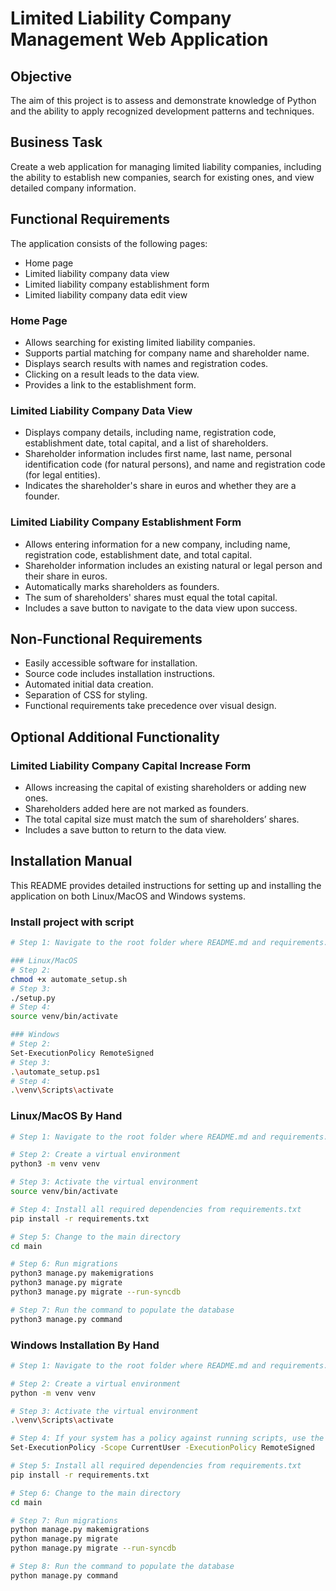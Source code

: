 # Limited Liability Company Management Web Application

## Objective
The aim of this project is to assess and demonstrate knowledge of Python and the ability to apply recognized development patterns and techniques.

## Business Task
Create a web application for managing limited liability companies, including the ability to establish new companies, search for existing ones, and view detailed company information.

## Functional Requirements
The application consists of the following pages:
- Home page
- Limited liability company data view
- Limited liability company establishment form
- Limited liability company data edit view

### Home Page
- Allows searching for existing limited liability companies.
- Supports partial matching for company name and shareholder name.
- Displays search results with names and registration codes.
- Clicking on a result leads to the data view.
- Provides a link to the establishment form.

### Limited Liability Company Data View
- Displays company details, including name, registration code, establishment date, total capital, and a list of shareholders.
- Shareholder information includes first name, last name, personal identification code (for natural persons), and name and registration code (for legal entities).
- Indicates the shareholder's share in euros and whether they are a founder.

### Limited Liability Company Establishment Form
- Allows entering information for a new company, including name, registration code, establishment date, and total capital.
- Shareholder information includes an existing natural or legal person and their share in euros.
- Automatically marks shareholders as founders.
- The sum of shareholders' shares must equal the total capital.
- Includes a save button to navigate to the data view upon success.

## Non-Functional Requirements
- Easily accessible software for installation.
- Source code includes installation instructions.
- Automated initial data creation.
- Separation of CSS for styling.
- Functional requirements take precedence over visual design. 

## Optional Additional Functionality
### Limited Liability Company Capital Increase Form
- Allows increasing the capital of existing shareholders or adding new ones.
- Shareholders added here are not marked as founders.
- The total capital size must match the sum of shareholders’ shares.
- Includes a save button to return to the data view.

## Installation Manual

This README provides detailed instructions for setting up and installing the application on both Linux/MacOS and Windows systems.

### Install project with script

```bash
# Step 1: Navigate to the root folder where README.md and requirements.txt are located.

### Linux/MacOS
# Step 2: 
chmod +x automate_setup.sh
# Step 3: 
./setup.py
# Step 4: 
source venv/bin/activate

### Windows
# Step 2: 
Set-ExecutionPolicy RemoteSigned
# Step 3: 
.\automate_setup.ps1
# Step 4: 
.\venv\Scripts\activate
```

### Linux/MacOS By Hand

```bash
# Step 1: Navigate to the root folder where README.md and requirements.txt are located.

# Step 2: Create a virtual environment
python3 -m venv venv

# Step 3: Activate the virtual environment
source venv/bin/activate

# Step 4: Install all required dependencies from requirements.txt
pip install -r requirements.txt

# Step 5: Change to the main directory
cd main

# Step 6: Run migrations
python3 manage.py makemigrations
python3 manage.py migrate
python3 manage.py migrate --run-syncdb

# Step 7: Run the command to populate the database
python3 manage.py command
```

### Windows Installation By Hand

```bash
# Step 1: Navigate to the root folder where README.md and requirements.txt are located.

# Step 2: Create a virtual environment
python -m venv venv

# Step 3: Activate the virtual environment
.\venv\Scripts\activate

# Step 4: If your system has a policy against running scripts, use the following command:
Set-ExecutionPolicy -Scope CurrentUser -ExecutionPolicy RemoteSigned

# Step 5: Install all required dependencies from requirements.txt
pip install -r requirements.txt

# Step 6: Change to the main directory
cd main

# Step 7: Run migrations
python manage.py makemigrations
python manage.py migrate
python manage.py migrate --run-syncdb

# Step 8: Run the command to populate the database
python manage.py command
```

